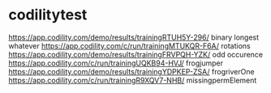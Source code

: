 # codilitytest
https://app.codility.com/demo/results/trainingRTUH5Y-296/ binary longest whatever
https://app.codility.com/c/run/trainingMTUKQR-F6A/   rotations
https://app.codility.com/demo/results/trainingFRVPQH-YZK/ odd occurence
https://app.codility.com/c/run/trainingUQKB94-HVJ/  frogjumper
https://app.codility.com/demo/results/trainingYDPKEP-ZSA/ frogriverOne
https://app.codility.com/c/run/trainingR9XQV7-NHB/ missingpermElement
